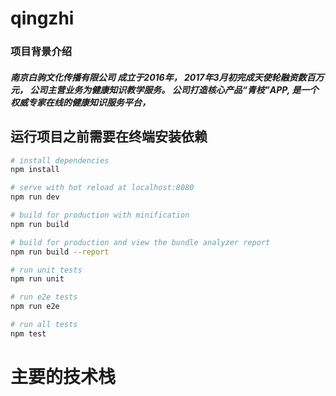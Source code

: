 # qingzhi
### 项目背景介绍
##### 南京白驹文化传播有限公司 成立于2016年， 2017年3月初完成天使轮融资数百万元， 公司主营业务为健康知识教学服务。 公司打造核心产品“青枝”APP, 是一个权威专家在线的健康知识服务平台，

## 运行项目之前需要在终端安装依赖

``` bash
# install dependencies
npm install

# serve with hot reload at localhost:8080
npm run dev

# build for production with minification
npm run build

# build for production and view the bundle analyzer report
npm run build --report

# run unit tests
npm run unit

# run e2e tests
npm run e2e

# run all tests
npm test
```

# 主要的技术栈


